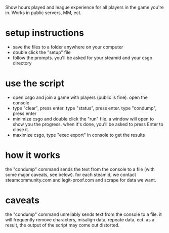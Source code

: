 Show hours played and league experience for all players in the game you're in. Works in public servers, MM, ect.

# setup instructions
* save the files to a folder anywhere on your computer
* double click the "setup" file
* follow the prompts. you'll be asked for your steamid and your csgo directory

# use the script
* open csgo and join a game with players (public is fine). open the console
* type "clear", press enter. type "status", press enter. type "condump", press enter
* minimize csgo and double click the "run" file. a window will open to show you the progress. when it's done, you'll be asked to press Enter to close it.
* maximize csgo, type "exec export" in console to get the results

# how it works
the "condump" command sends the text from the console to a file (with some major caveats, see below). for each steamid, we contact steamcommunity.com and legit-proof.com and scrape for data we want.

# caveats
the "condump" command unreliably sends text from the console to a file. it will frequently remove characters, misalign data, repeate data, ect. as a result, the output of the script may come out distorted. 

